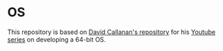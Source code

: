 # OS

This repository is based on [David Callanan's repository](https://github.com/davidcallanan/os-series) for his [Youtube series](https://www.youtube.com/playlist?list=PLZQftyCk7_SeZRitx5MjBKzTtvk0pHMtp) on developing a 64-bit OS.
